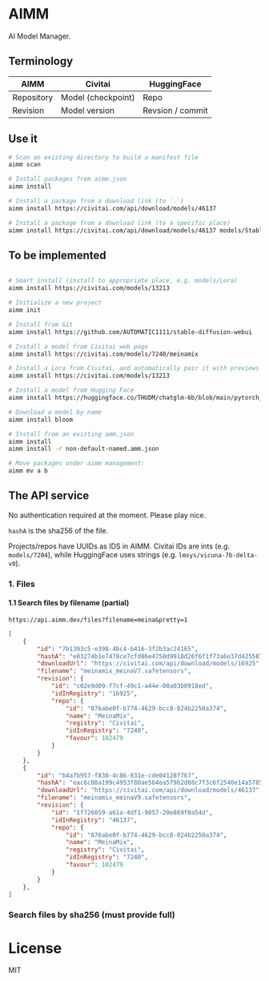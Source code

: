 # AIMM

AI Model Manager.

## Terminology

| AIMM       | Civitai            | HuggingFace      |
|------------|--------------------|------------------|
| Repository | Model (checkpoint) | Repo             |
| Revision   | Model version      | Revsion / commit |

## Use it

```sh
# Scan an existing directory to build a manifest file
aimm scan

# Install packages from aimm.json
aimm install

# Install a package from a download link (to `.`)
aimm install https://civitai.com/api/download/models/46137

# Install a package from a download link (to a specific place)
aimm install https://civitai.com/api/download/models/46137 models/Stable-diffusion
```

## To be implemented

```sh

# Smart install (install to appropriate place, e.g. models/Lora)
aimm install https://civitai.com/models/13213

# Initialize a new project
aimm init

# Install from Git
aimm install https://github.com/AUTOMATIC1111/stable-diffusion-webui

# Install a model from Civitai web page
aimm install https://civitai.com/models/7240/meinamix 

# Install a Lora from Civitai, and automatically pair it with previews
aimm install https://civitai.com/models/13213

# Install a model from Hugging Face
aimm install https://huggingface.co/THUDM/chatglm-6b/blob/main/pytorch_model-00001-of-00008.bin

# Download a model by name
aimm install bloom

# Install from an existing amm.json
aimm install
aimm install -r non-default-named.amm.json

# Move packages under aimm management:
aimm mv a b
```

## The API service

No authentication required at the moment. Please play nice.

`hashA` is the sha256 of the file.

Projects/repos have UUIDs as IDS in AIMM.
Civitai IDs are ints (e.g. `models/7204`), while HuggingFace uses strings (e.g. `lmsys/vicuna-7b-delta-v0`).

### 1. Files

#### 1.1 Search files by filename (partial)

```
https://api.aimm.dev/files?filename=meina&pretty=1
```

```json
[
    {
        "id": "7b1393c5-e398-4bc4-b416-3f2b3ac24165",
        "hashA": "e03274b1e7478ce7cfd86e4758d9918d26f6f1f73a6e37d425587a7938ac6f79",
        "downloadUrl": "https://civitai.com/api/download/models/16925",
        "filename": "meinamix_meinaV7.safetensors",
        "revision": {
            "id": "c02e9d09-f7cf-49c1-a44e-00a03b0918ed",
            "idInRegistry": "16925",
            "repo": {
                "id": "876abe0f-b774-4629-bcc8-024b2250a374",
                "name": "MeinaMix",
                "registry": "Civitai",
                "idInRegistry": "7240",
                "favour": 102479
            }
        }
    },
    {
        "id": "b4a7b957-f830-4c86-831e-cde04128f767",
        "hashA": "eac6c08a199c4953f80ae5b4ea5f9b2d88c7f3c6f2546e14a57851e3e4a1c5cb",
        "downloadUrl": "https://civitai.com/api/download/models/46137",
        "filename": "meinamix_meinaV9.safetensors",
        "revision": {
            "id": "1f726859-a61a-4df1-9057-20e869f0a54d",
            "idInRegistry": "46137",
            "repo": {
                "id": "876abe0f-b774-4629-bcc8-024b2250a374",
                "name": "MeinaMix",
                "registry": "Civitai",
                "idInRegistry": "7240",
                "favour": 102479
            }
        }
    },
]
```

### Search files by sha256 (must provide full)

# License
MIT
